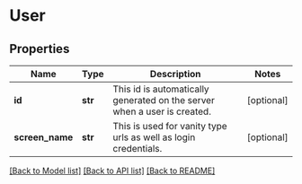 # User

## Properties
Name | Type | Description | Notes
------------ | ------------- | ------------- | -------------
**id** | **str** | This id is automatically generated on the server when a user is created.  | [optional] 
**screen_name** | **str** | This is used for vanity type urls as well as login credentials.  | [optional] 

[[Back to Model list]](../README.md#documentation-for-models) [[Back to API list]](../README.md#documentation-for-api-endpoints) [[Back to README]](../README.md)


